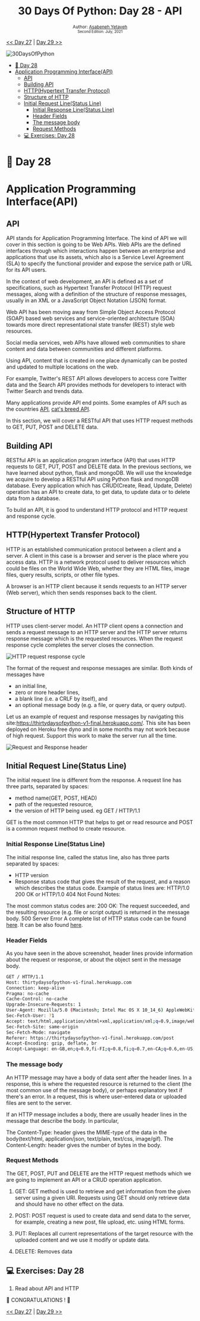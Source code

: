 <div align="center">
  <h1> 30 Days Of Python: Day 28 - API </h1>


<sub>Author:
<a href="https://www.linkedin.com/in/asabeneh/" target="_blank">Asabeneh Yetayeh</a><br>
<small>Second Edition: July, 2021</small>
</sub>

</div>
</div>

[<< Day 27](../27_Day_Python_with_mongodb/27_python_with_mongodb.md) | [Day 29 >>](../29_Day_Building_API/29_building_API.md)

![30DaysOfPython](../images/30DaysOfPython_banner3@2x.png)

- [📘 Day 28](#-day-28)
- [Application Programming Interface(API)](#application-programming-interfaceapi)
  - [API](#api)
  - [Building API](#building-api)
  - [HTTP(Hypertext Transfer Protocol)](#httphypertext-transfer-protocol)
  - [Structure of HTTP](#structure-of-http)
  - [Initial Request Line(Status Line)](#initial-request-linestatus-line)
    - [Initial Response Line(Status Line)](#initial-response-linestatus-line)
    - [Header Fields](#header-fields)
    - [The message body](#the-message-body)
    - [Request Methods](#request-methods)
  - [💻 Exercises: Day 28](#-exercises-day-28)

# 📘 Day 28

# Application Programming Interface(API)

## API

API stands for Application Programming Interface. The kind of API we will cover in this section is going to be Web APIs.
Web APIs are the defined interfaces through which interactions happen between an enterprise and applications that use its assets, which also is a Service Level Agreement (SLA) to specify the functional provider and expose the service path or URL for its API users.

In the context of web development, an API is defined as a set of specifications, such as Hypertext Transfer Protocol (HTTP) request messages, along with a definition of the structure of response messages, usually in an XML or a JavaScript Object Notation (JSON) format.

Web API has been moving away from Simple Object Access Protocol (SOAP) based web services and service-oriented architecture (SOA) towards more direct representational state transfer (REST) style web resources.

Social media services, web APIs have allowed web communities to share content and data between communities and different platforms. 

Using API, content that is created in one place dynamically can be posted and updated to multiple locations on the web.

For example, Twitter's REST API allows developers to access core Twitter data and the Search API provides methods for developers to interact with Twitter Search and trends data.

Many applications provide API end points. Some  examples of API such as the countries [API](https://restcountries.eu/rest/v2/all), [cat's breed API](https://api.thecatapi.com/v1/breeds).

In this section, we will cover a RESTful API that uses HTTP request methods to GET, PUT, POST and DELETE data.

## Building API

RESTful API is an application program interface (API) that uses HTTP requests to GET, PUT, POST and DELETE data. In the previous sections, we have learned about python, flask and mongoDB. We will use the knowledge we acquire to develop a RESTful API using Python flask and mongoDB database. Every application which has CRUD(Create, Read, Update, Delete) operation has an API to create data, to get data, to update data or to delete data from a database.

To build an API, it is good to understand HTTP protocol and HTTP request and response cycle.

## HTTP(Hypertext Transfer Protocol)

HTTP is an established communication protocol between a client and a server. A client in this case is a browser and server is the place where you access data. HTTP is a network protocol used to deliver resources which could be files on the World Wide Web, whether they are HTML files, image files, query results, scripts, or other file types.

A browser is an HTTP client because it sends requests to an HTTP server (Web server), which then sends responses back to the client.

## Structure of HTTP

HTTP uses client-server model. An HTTP client opens a connection and sends a request message to an HTTP server and the HTTP server returns response message which is the requested resources. When the request response cycle completes the server closes the connection.

![HTTP request response cycle](../images/http_request_response_cycle.png)

The format of the request and response messages are similar. Both kinds of messages have

- an initial line,
- zero or more header lines,
- a blank line (i.e. a CRLF by itself), and
- an optional message body (e.g. a file, or query data, or query output).

Let us an example of request and response messages by navigating this site:https://thirtydaysofpython-v1-final.herokuapp.com/. This site has been deployed on Heroku free dyno and in some months may not work because of high request. Support this work to make the server run all the time. 

![Request and Response header](../images/request_response_header.png)

## Initial Request Line(Status Line)

The initial request line is different from the response.
A request line has three parts, separated by spaces:

- method name(GET, POST, HEAD)
- path of the requested resource,
- the version of HTTP being used. eg GET / HTTP/1.1

GET is the most common HTTP that helps to get or read resource and POST is a common request method to create resource.

### Initial Response Line(Status Line)

The initial response line, called the status line, also has three parts separated by spaces:

- HTTP version
- Response status code that gives the result of the request, and a reason which describes the status code. Example of status lines are:
  HTTP/1.0 200 OK
  or
  HTTP/1.0 404 Not Found
  Notes:

The most common status codes are:
200 OK: The request succeeded, and the resulting resource (e.g. file or script output) is returned in the message body.
500 Server Error
A complete list of HTTP status code can be found [here](https://httpstatuses.com/). It can be also found [here](https://httpstatusdogs.com/).

### Header Fields

As you have seen in the above screenshot, header lines provide information about the request or response, or about the object sent in the message body.

```sh
GET / HTTP/1.1
Host: thirtydaysofpython-v1-final.herokuapp.com
Connection: keep-alive
Pragma: no-cache
Cache-Control: no-cache
Upgrade-Insecure-Requests: 1
User-Agent: Mozilla/5.0 (Macintosh; Intel Mac OS X 10_14_6) AppleWebKit/537.36 (KHTML, like Gecko) Chrome/79.0.3945.79 Safari/537.36
Sec-Fetch-User: ?1
Accept: text/html,application/xhtml+xml,application/xml;q=0.9,image/webp,image/apng,*/*;q=0.8,application/signed-exchange;v=b3;q=0.9
Sec-Fetch-Site: same-origin
Sec-Fetch-Mode: navigate
Referer: https://thirtydaysofpython-v1-final.herokuapp.com/post
Accept-Encoding: gzip, deflate, br
Accept-Language: en-GB,en;q=0.9,fi-FI;q=0.8,fi;q=0.7,en-CA;q=0.6,en-US;q=0.5,fr;q=0.4
```

### The message body

An HTTP message may have a body of data sent after the header lines. In a response, this is where the requested resource is returned to the client (the most common use of the message body), or perhaps explanatory text if there's an error. In a request, this is where user-entered data or uploaded files are sent to the server.

If an HTTP message includes a body, there are usually header lines in the message that describe the body. In particular,

The Content-Type: header gives the MIME-type of the data in the body(text/html, application/json, text/plain, text/css, image/gif).
The Content-Length: header gives the number of bytes in the body.

### Request Methods

The GET, POST, PUT and DELETE are the HTTP request methods which we are going to implement an API or a CRUD operation application.

1. GET: GET method is used to retrieve and get information from the given server using a given URI. Requests using GET should only retrieve data and should have no other effect on the data.

2. POST: POST request is used to create data and send data to the server, for example, creating a new post, file upload, etc. using HTML forms.

3. PUT: Replaces all current representations of the target resource with the uploaded content and we use it modify or update data.

4. DELETE: Removes data

## 💻 Exercises: Day 28

1. Read about API and HTTP

🎉 CONGRATULATIONS ! 🎉

[<< Day 27](../27_Day_Python_with_mongodb/27_python_with_mongodb.md) | [Day 29 >>](../29_Day_Building_API/29_building_API.md)
